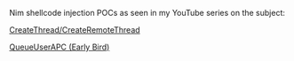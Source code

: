 Nim shellcode injection POCs as seen in my YouTube series on the subject:

[CreateThread/CreateRemoteThread](https://youtu.be/LoXg1YWbDeo)

[QueueUserAPC (Early Bird)](https://youtu.be/aMkMkkClXVc)
